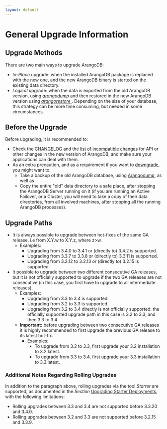 ```yaml
---
layout: default
---
```

General Upgrade Information
===========================

Upgrade Methods
---------------

There are two main ways to upgrade ArangoDB:

- _In-Place_ upgrade: when the installed ArangoDB package is replaced with the new one, and
  the new ArangoDB binary is started on the existing data directory.
- _Logical_ upgrade: when the data is exported from the old ArangoDB version,
  using [_arangodump_ ](upgrading-general-info-programs-arangodump-readme.html) and then restored in
  the new ArangoDB version using [_arangorestore_ ](upgrading-general-info-programs-arangorestore-readme.html).
  Depending on the size of your database, this strategy can be more time consuming,
  but needed in some circumstances.

Before the Upgrade
------------------

Before upgrading, it is recommended to:

- Check the [CHANGELOG](../../ReleaseNotes/README.md#changelogs) and the
  [list of incompatible changes](../../ReleaseNotes/README.md#incompatible-changes)
  for API or other changes in the new version of ArangoDB, and make sure your applications
  can deal with them.
- As an extra precaution, and as a requirement if you want to [downgrade](downgrading-readme.html),
  you might want to:
  - Take a backup of the old ArangoDB database, using [Arangodump](programs-arangodump-readme.html),
    as well as
  - Copy the entire "old" data directory to a safe place, after stopping the ArangoDB Server
    running on it (if you are running an Active Failover, or a Cluster, you will need to take
    a copy of their data directories, from all involved machines, after stopping all the running
    ArangoDB processes).

Upgrade Paths
-------------

- It is always possible to upgrade between hot-fixes of the same GA release, i.e
  from X.Y.w to X.Y.z, where z>w.
  - Examples: 
    - Upgrading from 3.4.0 to 3.4.1 or (directly to) 3.4.2 is supported.
    - Upgrading from 3.3.7 to 3.3.8 or (directly to) 3.3.11 is supported.
    - Upgrading from 3.2.12 to 3.2.13 or (directly to) 3.2.15 is supported.
- It possible to upgrade between two different consecutive GA releases, but it is
  not officially supported to upgrade if the two GA releases are not consecutive
  (in this case, you first have to upgrade to all intermediate releases).
  - Examples:
    - Upgrading from 3.3 to 3.4 is supported.
    - Upgrading from 3.2 to 3.3 is supported.
    - Upgrading from 3.2 to 3.4 directly is not officially supported: the officially
      supported upgrade path in this case is 3.2 to 3.3, and then 3.3 to 3.4.	  
  - **Important:** before upgrading between two consecutive GA releases it is highly recommended
    to first upgrade the previous GA release to its latest hot-fix.
    - Examples: 
      - To upgrade from 3.2 to 3.3, first upgrade your 3.2 installation to 3.2.latest.
      - To upgrade from 3.3 to 3.4, first upgrade your 3.3 installation to 3.3.latest.
	  
### Additional Notes Regarding Rolling Upgrades

In addition to the paragraph above, rolling upgrades via the tool _Starter_ are supported,
as documented in the _Section_ [Upgrading Starter Deployments](upgrading-starter-readme.html),
with the following limitations:

- Rolling upgrades between 3.3 and 3.4 are not supported before 3.3.20 and 3.4.0.
- Rolling upgrades between 3.2 and 3.3 are not supported before 3.2.15 and 3.3.9.
  
